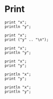 # Print

```polygolf
print "x";
println "y";
```

```polygolf print.printLnToPrint
print "x";
print ("y" .. "\n");
```

```polygolf print.golfLastPrint(true)
print "x";
println "y";
```

```polygolf print.golfLastPrint(false)
print "x";
print "y";
```

```polygolf
println "x";
print "y";
```

```polygolf print.golfLastPrint(true)
println "x";
println "y";
```
